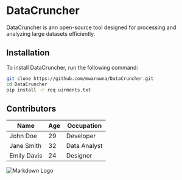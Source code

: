 # DataCruncher
DataCruncher is ann open-source tool designed for processing and analyzing large datasets efficiently.

## Installation
To install DataCruncher, run the following command:

```bash
git clone https://github.com/mwarowna/DataCruncher.git
cd DataCruncher
pip install -r req uirments.txt
```

## Contributors
|Name   | Age | Occupation |
|-------------|-----|--------------|
|John Doe | 29| Developer|
|Jane Smith |32 | Data Analyst|
|Emily Davis| 24|Designer   |

![Markdown
Logo](https://www.fnordware.com/superpng/pnggrad16rgb.png)